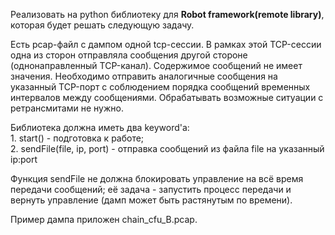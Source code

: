 Реализовать на python библиотеку для **Robot framework(remote library)**, которая будет решать следующую задачу.

Есть pcap-файл с дампом одной tcp-сессии. В рамках этой TCP-сессии одна из сторон отправляла сообщения другой 
стороне (однонаправленный TCP-канал).
Содержимое сообщений не имеет значения. 
Необходимо отправить аналогичные сообщения на указанный TCP-порт с соблюдением порядка сообщений временных 
интервалов между сообщениями. Обрабатывать возможные ситуации с ретрансмитами не нужно.
    
Библиотека должна иметь два keyword'а:     
    1. start() - подготовка к работе;     
    2. sendFile(file, ip, port) - отправка сообщений из файла file на указанный ip:port     
    
Функция sendFile не должна блокировать управление на всё время передачи сообщений; 
её задача - запустить процесс передачи и вернуть управление (дамп может быть растянутым по времени).     
    
Пример дампа приложен chain_cfu_B.pcap.
